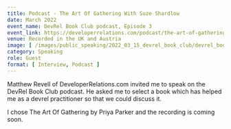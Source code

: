 ```yaml
---
title: Podcast - The Art Of Gathering With Suze Shardlow
date: March 2022
event_name: DevRel Book Club podcast, Episode 3
event_link: https://developerrelations.com/podcast/the-art-of-gathering-with-suze-shardlow
venue: Recorded in the UK and Austria
image: [ /images/public_speaking/2022_03_15_devrel_book_club/devrel_book_club.jpeg ]
category: Speaking
role: Guest
format: [ Interview, Podcast ]
---
```


Matthew Revell of DeveloperRelations.com invited me to speak on the DevRel Book Club podcast.  He asked me to select a book which has helped me as a devrel practitioner so that we could discuss it.

I chose The Art Of Gathering by Priya Parker and the recording is coming soon.
